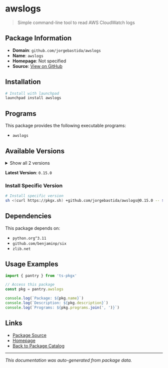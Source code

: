 # awslogs

> Simple command-line tool to read AWS CloudWatch logs

## Package Information

- **Domain**: `github.com/jorgebastida/awslogs`
- **Name**: `awslogs`
- **Homepage**: Not specified
- **Source**: [View on GitHub](https://github.com/pkgxdev/pantry/tree/main/projects/github.com/jorgebastida/awslogs/package.yml)

## Installation

```bash
# Install with launchpad
launchpad install awslogs
```

## Programs

This package provides the following executable programs:

- `awslogs`

## Available Versions

<details>
<summary>Show all 2 versions</summary>

- `0.15.0`, `0.14.0`

</details>

**Latest Version**: `0.15.0`

### Install Specific Version

```bash
# Install specific version
sh <(curl https://pkgx.sh) +github.com/jorgebastida/awslogs@0.15.0 -- $SHELL -i
```

## Dependencies

This package depends on:

- `python.org^3.11`
- `github.com/benjaminp/six`
- `zlib.net`

## Usage Examples

```typescript
import { pantry } from 'ts-pkgx'

// Access this package
const pkg = pantry.awslogs

console.log(`Package: ${pkg.name}`)
console.log(`Description: ${pkg.description}`)
console.log(`Programs: ${pkg.programs.join(', ')}`)
```

## Links

- [Package Source](https://github.com/pkgxdev/pantry/tree/main/projects/github.com/jorgebastida/awslogs/package.yml)
- [Homepage](#)
- [Back to Package Catalog](../package-catalog.md)

---

*This documentation was auto-generated from package data.*
